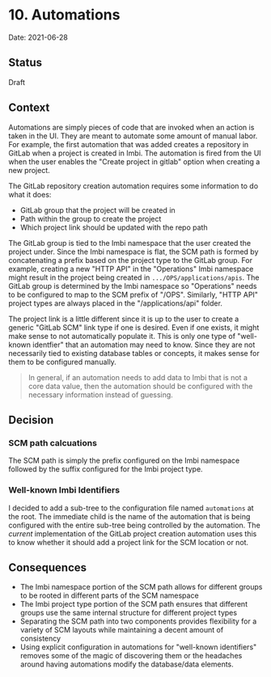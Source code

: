 # 10. Automations

Date: 2021-06-28

## Status

Draft

## Context

Automations are simply pieces of code that are invoked when an action is taken
in the UI.  They are meant to automate some amount of manual labor.  For
example, the first automation that was added creates a repository in GitLab
when a project is created in Imbi.  The automation is fired from the UI when
the user enables the "Create project in gitlab" option when creating a new
project.

The GitLab repository creation automation requires some information to do
what it does:

* GitLab group that the project will be created in
* Path within the group to create the project
* Which project link should be updated with the repo path

The GitLab group is tied to the Imbi namespace that the user created the
project under.  Since the Imbi namespace is flat, the SCM path is formed by
concatenating a prefix based on the project type to the GitLab group.  For
example, creating a new "HTTP API" in the "Operations" Imbi namespace might
result in the project being created in `.../OPS/applications/apis`.  The
GitLab group is determined by the Imbi namespace so "Operations" needs to be
configured to map to the SCM prefix of "/OPS".  Similarly, "HTTP API"
project types are always placed in the "/applications/api" folder.

The project link is a little different since it is up to the user to create
a generic "GitLab SCM" link type if one is desired.  Even if one exists, it
might make sense to not automatically populate it.  This is only one type of
"well-known identfier" that an automation may need to know.  Since they are
not necessarily tied to existing database tables or concepts, it makes sense
for them to be configured manually.  

> In general, if an automation needs to add data to Imbi that is not a core
> data value, then the automation should be configured with the necessary
> information instead of guessing.

## Decision

### SCM path calcuations

The SCM path is simply the prefix configured on the Imbi namespace followed
by the suffix configured for the Imbi project type.

### Well-known Imbi Identifiers

I decided to add a sub-tree to the configuration file named `automations` at
the root.  The immediate child is the name of the automation that is being
configured with the entire sub-tree being controlled by the automation.  The
*current* implementation of the GitLab project creation automation uses this
to know whether it should add a project link for the SCM location or not.

## Consequences

* The Imbi namespace portion of the SCM path allows for different groups to
  be rooted in different parts of the SCM namespace
* The Imbi project type portion of the SCM path ensures that different groups
  use the same internal structure for different project types
* Separating the SCM path into two components provides flexibility for a
  variety of SCM layouts while maintaining a decent amount of consistency
* Using explicit configuration in automations for "well-known identifiers"
  removes some of the magic of discovering them or the headaches around 
  having automations modify the database/data elements.
